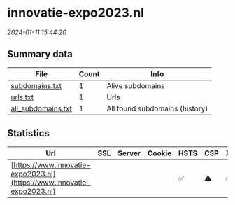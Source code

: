 # innovatie-expo2023.nl
*2024-01-11 15:44:20*
## Summary data
| File       | Count | Info |
|------------|-------|------|
|[subdomains.txt](/data/innovatie-expo2023.nl/subdomains.txt)|1|Alive subdomains|
|[urls.txt](/data/innovatie-expo2023.nl/urls.txt)|1|Urls|
|[all_subdomains.txt](/data/innovatie-expo2023.nl/all_subdomains.txt)|1|All found subdomains (history)|
## Statistics
| Url | SSL | Server | Cookie | HSTS | CSP | XFO | XXP | RP | Tech |Title |
|------------|-------|------|------|------|------|------|------|------|------|------|
|[https://www.innovatie-expo2023.nl](https://www.innovatie-expo2023.nl)| || |:white_check_mark: |:warning: |:white_check_mark: |:white_check_mark: |:white_check_mark: |HSTS PHP||